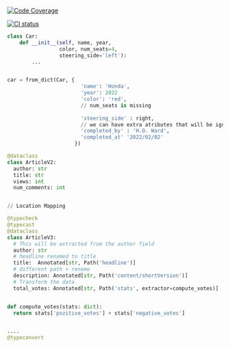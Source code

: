 [![Code Coverage](https://codecov.io/gh/bmsan/dataclass-serdes/branch/master/graph/badge.svg)](https://codecov.io/gh/bmsan/dataclass-serdes)

[![CI status](https://github.com/bmsan/dataclass-serdes/workflows/CI/badge.svg)](https://github.com/bmsan/dataclass-serdes/actions?queryworkflow%3ACI+event%3Apush+branch%3Amain)
```python
class Car:
    def __init__(self, name, year,
                 color, num_seats=4, 
                 steering_side='left'):
        ...


car = from_dict(Car, {
                        'name': 'Honda', 
                        'year': 2022
                        'color': 'red',
                        // num_seats is missing
                       
                        'steering_side' : right,
                        // we can have extra atributes that will be ignored
                        'completed_by' : 'H.O. Ward',
                        'completed_at' '2022/02/02'
                      })

@dataclass
class ArticleV2:
  author: str
  title: str
  views: int 
  num_comments: int  


// Location Mapping

@typecheck
@typecast
@dataclass
class ArticleV3:
  # This will be extracted from the author field
  author: str
  # headline renamed to title
  title:  Annotated[str, Path('headline')]  
  # different path + rename
  description: Annotated[str, Path('content/shortVersion')]
  # Transform the data 
  total_votes: Annotated[str, Path('stats', extractor=compute_votes)]


def compute_votes(stats: dict):
  return stats['pozitive_votes'] + stats['negative_votes']


....
@typeconvert

````
